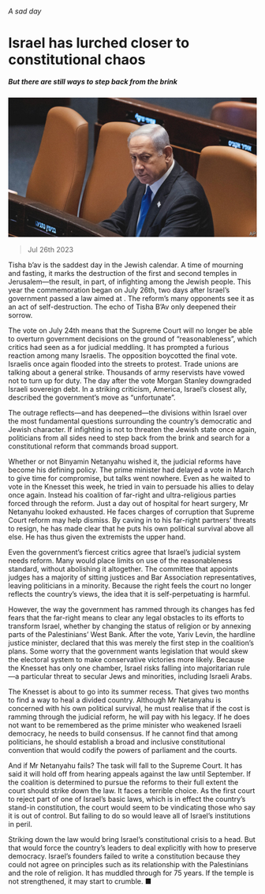 ###### A sad day

# Israel has lurched closer to constitutional chaos 

##### But there are still ways to step back from the brink 

![image](images/20230729_LDP002.jpg) 

> Jul 26th 2023 

Tisha b’av is the saddest day in the Jewish calendar. A time of mourning and fasting, it marks the destruction of the first and second temples in Jerusalem—the result, in part, of infighting among the Jewish people. This year the commemoration began on July 26th, two days after Israel’s government passed a law aimed at . The reform’s many opponents see it as an act of self-destruction. The echo of Tisha B’Av only deepened their sorrow.

The vote on July 24th means that the Supreme Court will no longer be able to overturn government decisions on the ground of “reasonableness”, which critics had seen as a  for judicial meddling. It has prompted a furious reaction among many Israelis. The opposition boycotted the final vote. Israelis once again flooded into the streets to protest. Trade unions are talking about a general strike. Thousands of army reservists have vowed not to turn up for duty. The day after the vote Morgan Stanley downgraded Israeli sovereign debt. In a striking criticism, America, Israel’s closest ally, described the government’s move as “unfortunate”. 

The outrage reflects—and has deepened—the divisions within Israel over the most fundamental questions surrounding the country’s democratic and Jewish character. If infighting is not to threaten the Jewish state once again, politicians from all sides need to step back from the brink and search for a constitutional reform that commands broad support.

Whether or not Binyamin Netanyahu wished it, the judicial reforms have become his defining policy. The prime minister had delayed a vote in March to give time for compromise, but talks went nowhere. Even as he waited to vote in the Knesset this week, he tried in vain to persuade his allies to delay once again. Instead his coalition of far-right and ultra-religious parties forced through the reform. Just a day out of hospital for heart surgery, Mr Netanyahu looked exhausted. He faces charges of corruption that Supreme Court reform may help dismiss. By caving in to his far-right partners’ threats to resign, he has made clear that he puts his own political survival above all else. He has thus given the extremists the upper hand. 

Even the government’s fiercest critics agree that Israel’s judicial system needs reform. Many would place limits on use of the reasonableness standard, without abolishing it altogether. The committee that appoints judges has a majority of sitting justices and Bar Association representatives, leaving politicians in a minority. Because the right feels the court no longer reflects the country’s views, the idea that it is self-perpetuating is harmful. 

However, the way the government has rammed through its changes has fed fears that the far-right means to clear any legal obstacles to its efforts to transform Israel, whether by changing the status of religion or by annexing parts of the Palestinians’ West Bank. After the vote, Yariv Levin, the hardline justice minister, declared that this was merely the first step in the coalition’s plans. Some worry that the government wants legislation that would skew the electoral system to make conservative victories more likely. Because the Knesset has only one chamber, Israel risks falling into majoritarian rule—a particular threat to secular Jews and minorities, including Israeli Arabs. 

The Knesset is about to go into its summer recess. That gives two months to find a way to heal a divided country. Although Mr Netanyahu is concerned with his own political survival, he must realise that if the cost is ramming through the judicial reform, he will pay with his legacy. If he does not want to be remembered as the prime minister who weakened Israeli democracy, he needs to build consensus. If he cannot find that among politicians, he should establish a broad and inclusive constitutional convention that would codify the powers of parliament and the courts. 

And if Mr Netanyahu fails? The task will fall to the Supreme Court. It has said it will hold off from hearing appeals against the law until September. If the coalition is determined to pursue the reforms to their full extent the court should strike down the law. It faces a terrible choice. As the first court to reject part of one of Israel’s basic laws, which is in effect the country’s stand-in constitution, the court would seem to be vindicating those who say it is out of control. But failing to do so would leave all of Israel’s institutions in peril.

Striking down the law would bring Israel’s constitutional crisis to a head. But that would force the country’s leaders to deal explicitly with how to preserve democracy. Israel’s founders failed to write a constitution because they could not agree on principles such as its relationship with the Palestinians and the role of religion. It has muddled through for 75 years. If the temple is not strengthened, it may start to crumble. ■


